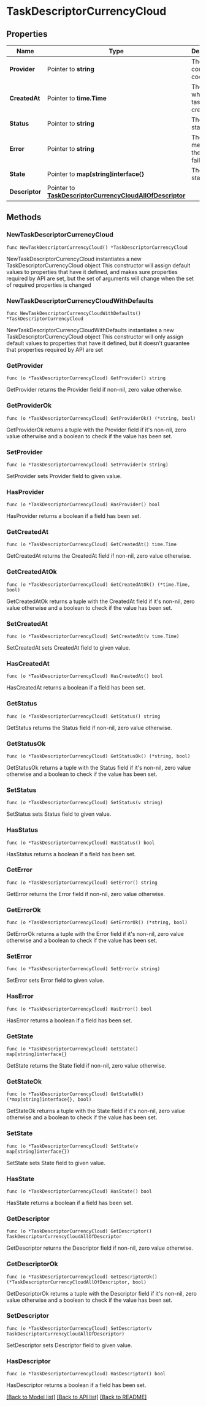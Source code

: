 # TaskDescriptorCurrencyCloud

## Properties

Name | Type | Description | Notes
------------ | ------------- | ------------- | -------------
**Provider** | Pointer to **string** | The connector code | [optional] 
**CreatedAt** | Pointer to **time.Time** | The date when the task was created | [optional] 
**Status** | Pointer to **string** | The task status | [optional] 
**Error** | Pointer to **string** | The error message if the task failed | [optional] 
**State** | Pointer to **map[string]interface{}** | The task state | [optional] 
**Descriptor** | Pointer to [**TaskDescriptorCurrencyCloudAllOfDescriptor**](TaskDescriptorCurrencyCloudAllOfDescriptor.md) |  | [optional] 

## Methods

### NewTaskDescriptorCurrencyCloud

`func NewTaskDescriptorCurrencyCloud() *TaskDescriptorCurrencyCloud`

NewTaskDescriptorCurrencyCloud instantiates a new TaskDescriptorCurrencyCloud object
This constructor will assign default values to properties that have it defined,
and makes sure properties required by API are set, but the set of arguments
will change when the set of required properties is changed

### NewTaskDescriptorCurrencyCloudWithDefaults

`func NewTaskDescriptorCurrencyCloudWithDefaults() *TaskDescriptorCurrencyCloud`

NewTaskDescriptorCurrencyCloudWithDefaults instantiates a new TaskDescriptorCurrencyCloud object
This constructor will only assign default values to properties that have it defined,
but it doesn't guarantee that properties required by API are set

### GetProvider

`func (o *TaskDescriptorCurrencyCloud) GetProvider() string`

GetProvider returns the Provider field if non-nil, zero value otherwise.

### GetProviderOk

`func (o *TaskDescriptorCurrencyCloud) GetProviderOk() (*string, bool)`

GetProviderOk returns a tuple with the Provider field if it's non-nil, zero value otherwise
and a boolean to check if the value has been set.

### SetProvider

`func (o *TaskDescriptorCurrencyCloud) SetProvider(v string)`

SetProvider sets Provider field to given value.

### HasProvider

`func (o *TaskDescriptorCurrencyCloud) HasProvider() bool`

HasProvider returns a boolean if a field has been set.

### GetCreatedAt

`func (o *TaskDescriptorCurrencyCloud) GetCreatedAt() time.Time`

GetCreatedAt returns the CreatedAt field if non-nil, zero value otherwise.

### GetCreatedAtOk

`func (o *TaskDescriptorCurrencyCloud) GetCreatedAtOk() (*time.Time, bool)`

GetCreatedAtOk returns a tuple with the CreatedAt field if it's non-nil, zero value otherwise
and a boolean to check if the value has been set.

### SetCreatedAt

`func (o *TaskDescriptorCurrencyCloud) SetCreatedAt(v time.Time)`

SetCreatedAt sets CreatedAt field to given value.

### HasCreatedAt

`func (o *TaskDescriptorCurrencyCloud) HasCreatedAt() bool`

HasCreatedAt returns a boolean if a field has been set.

### GetStatus

`func (o *TaskDescriptorCurrencyCloud) GetStatus() string`

GetStatus returns the Status field if non-nil, zero value otherwise.

### GetStatusOk

`func (o *TaskDescriptorCurrencyCloud) GetStatusOk() (*string, bool)`

GetStatusOk returns a tuple with the Status field if it's non-nil, zero value otherwise
and a boolean to check if the value has been set.

### SetStatus

`func (o *TaskDescriptorCurrencyCloud) SetStatus(v string)`

SetStatus sets Status field to given value.

### HasStatus

`func (o *TaskDescriptorCurrencyCloud) HasStatus() bool`

HasStatus returns a boolean if a field has been set.

### GetError

`func (o *TaskDescriptorCurrencyCloud) GetError() string`

GetError returns the Error field if non-nil, zero value otherwise.

### GetErrorOk

`func (o *TaskDescriptorCurrencyCloud) GetErrorOk() (*string, bool)`

GetErrorOk returns a tuple with the Error field if it's non-nil, zero value otherwise
and a boolean to check if the value has been set.

### SetError

`func (o *TaskDescriptorCurrencyCloud) SetError(v string)`

SetError sets Error field to given value.

### HasError

`func (o *TaskDescriptorCurrencyCloud) HasError() bool`

HasError returns a boolean if a field has been set.

### GetState

`func (o *TaskDescriptorCurrencyCloud) GetState() map[string]interface{}`

GetState returns the State field if non-nil, zero value otherwise.

### GetStateOk

`func (o *TaskDescriptorCurrencyCloud) GetStateOk() (*map[string]interface{}, bool)`

GetStateOk returns a tuple with the State field if it's non-nil, zero value otherwise
and a boolean to check if the value has been set.

### SetState

`func (o *TaskDescriptorCurrencyCloud) SetState(v map[string]interface{})`

SetState sets State field to given value.

### HasState

`func (o *TaskDescriptorCurrencyCloud) HasState() bool`

HasState returns a boolean if a field has been set.

### GetDescriptor

`func (o *TaskDescriptorCurrencyCloud) GetDescriptor() TaskDescriptorCurrencyCloudAllOfDescriptor`

GetDescriptor returns the Descriptor field if non-nil, zero value otherwise.

### GetDescriptorOk

`func (o *TaskDescriptorCurrencyCloud) GetDescriptorOk() (*TaskDescriptorCurrencyCloudAllOfDescriptor, bool)`

GetDescriptorOk returns a tuple with the Descriptor field if it's non-nil, zero value otherwise
and a boolean to check if the value has been set.

### SetDescriptor

`func (o *TaskDescriptorCurrencyCloud) SetDescriptor(v TaskDescriptorCurrencyCloudAllOfDescriptor)`

SetDescriptor sets Descriptor field to given value.

### HasDescriptor

`func (o *TaskDescriptorCurrencyCloud) HasDescriptor() bool`

HasDescriptor returns a boolean if a field has been set.


[[Back to Model list]](../README.md#documentation-for-models) [[Back to API list]](../README.md#documentation-for-api-endpoints) [[Back to README]](../README.md)


